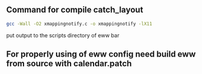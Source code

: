 ## Command for compile catch_layout

```bash
gcc -Wall -O2 xmappingnotify.c -o xmappingnotify -lX11
```

put output to the scripts directory of eww bar

## For properly using of eww config need build eww from source with calendar.patch

